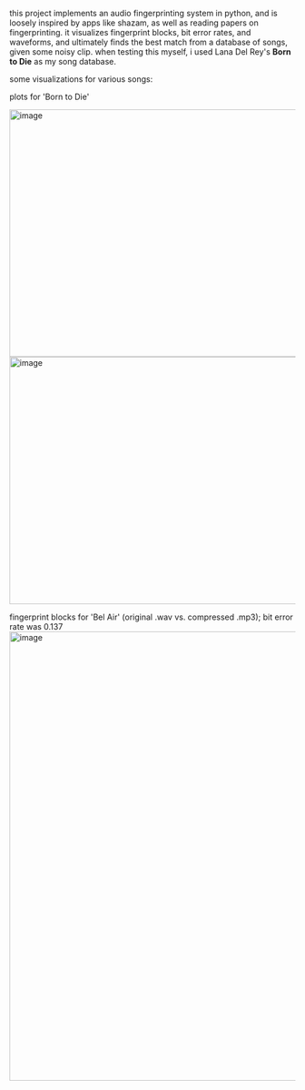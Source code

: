 this project implements an audio fingerprinting system in python, and is loosely inspired by apps like shazam, as well as reading papers on fingerprinting. it visualizes fingerprint blocks, bit error rates, and waveforms, and ultimately finds the best match from a database of songs, given some noisy clip. when testing this myself, i used Lana Del Rey's **Born to Die** as my song database. 

some visualizations for various songs:

plots for 'Born to Die'

<img width="559" height="435" alt="image" src="https://github.com/user-attachments/assets/8c8a9923-faf6-4958-a64c-41502681cb3b" />
<img width="565" height="435" alt="image" src="https://github.com/user-attachments/assets/a73a1e0f-925a-4f52-819e-dd63c808680f" />

fingerprint blocks for 'Bel Air' (original .wav vs. compressed .mp3); bit error rate was 0.137
<img width="989" height="790" alt="image" src="https://github.com/user-attachments/assets/67e0a44e-ab3f-437e-9752-20644d0ffd1d" />

